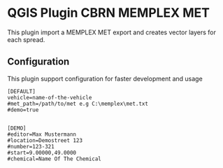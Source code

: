 # QGIS Plugin CBRN MEMPLEX MET

This plugin import a MEMPLEX MET export and creates vector layers for each spread.

## Configuration
This plugin support configuration for faster development and usage

```
[DEFAULT]
vehicle=name-of-the-vehicle
#met_path=/path/to/met e.g C:\memplex\met.txt
#demo=true


[DEMO]
#editor=Max Mustermann
#location=Demostreet 123
#number=123-321
#start=9.00000,49.0000
#chemical=Name Of The Chemical
```